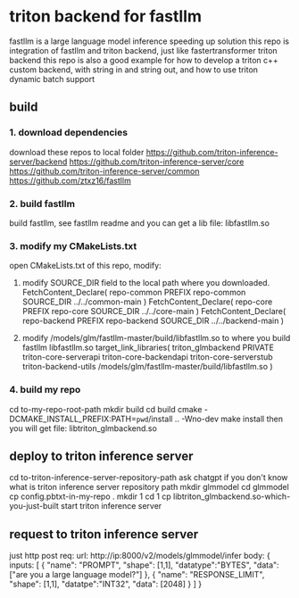 # triton backend for fastllm
fastllm is a large language model inference speeding up solution
this repo is integration of fastllm and triton backend, just like fastertransformer triton backend
this repo is also a good example for how to develop a triton c++ custom backend, with string in and string out, 
and how to use triton dynamic batch support

## build
### 1. download dependencies
download these repos to local folder
https://github.com/triton-inference-server/backend
https://github.com/triton-inference-server/core
https://github.com/triton-inference-server/common
https://github.com/ztxz16/fastllm

### 2. build fastllm
build fastllm, see fastllm readme and you can get a lib file: libfastllm.so

### 3. modify my CMakeLists.txt
open CMakeLists.txt of this repo, modify:
1. modify SOURCE_DIR field to the local path where you downloaded.
FetchContent_Declare(
    repo-common
    PREFIX repo-common
    SOURCE_DIR ../../common-main
)
FetchContent_Declare(
    repo-core
    PREFIX repo-core
    SOURCE_DIR ../../core-main
)
FetchContent_Declare(
    repo-backend
    PREFIX repo-backend
    SOURCE_DIR ../../backend-main
)

2. modify /models/glm/fastllm-master/build/libfastllm.so to where you build fastllm libfastllm.so
target_link_libraries(
    triton_glmbackend
    PRIVATE
    triton-core-serverapi
    triton-core-backendapi
    triton-core-serverstub
    triton-backend-utils
    /models/glm/fastllm-master/build/libfastllm.so
)

### 4. build my repo
cd to-my-repo-root-path
mkdir build
cd build
cmake -DCMAKE_INSTALL_PREFIX:PATH=`pwd`/install .. -Wno-dev
make install
then you will get file: libtriton_glmbackend.so

## deploy to triton inference server
cd to-triton-inference-server-repository-path
ask chatgpt if you don't know what is triton inference server repository path
mkdir glmmodel
cd glmmodel
cp config.pbtxt-in-my-repo .
mkdir 1
cd 1
cp libtriton_glmbackend.so-which-you-just-built
start triton inference server

## request to triton inference server
just http post req:
url: http://ip:8000/v2/models/glmmodel/infer
body:
{
    inputs: [
        {
            "name": "PROMPT",
            "shape": [1,1],
            "datatype":"BYTES",
            "data":["are you a large language model?"]
        },
        {
            "name": "RESPONSE_LIMIT",
            "shape": [1,1],
            "datatpe":"INT32",
            "data": [2048]
        }
    ]
}
